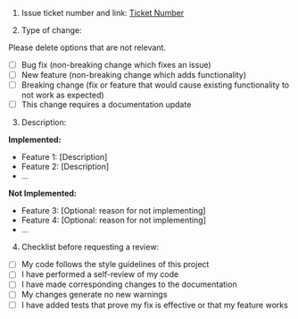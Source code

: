 1. Issue ticket number and link: [Ticket Number](https://e-commerce-001.atlassian.net/jira/software/projects/NASA/boards/1?selectedIssue=NASA-6)

2. Type of change:

Please delete options that are not relevant.

- [ ] Bug fix (non-breaking change which fixes an issue)
- [ ] New feature (non-breaking change which adds functionality)
- [ ] Breaking change (fix or feature that would cause existing functionality to not work as expected)
- [ ] This change requires a documentation update

3. Description:

 **Implemented:**
   - Feature 1: [Description]
   - Feature 2: [Description]
   - ...

   **Not Implemented:**
   - Feature 3: [Optional: reason for not implementing]
   - Feature 4: [Optional: reason for not implementing]
   - ...

4. Checklist before requesting a review:

- [ ] My code follows the style guidelines of this project
- [ ] I have performed a self-review of my code
- [ ] I have made corresponding changes to the documentation
- [ ] My changes generate no new warnings
- [ ] I have added tests that prove my fix is effective or that my feature works